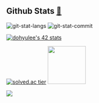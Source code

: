 <!--
## 이미지 복사용############################################################################################################
![image](https://user-images.githubusercontent.com/66513003/145429300-f0421af8-e96b-4e36-b0f2-a1a65764f745.png)

<img src="
" width="400">

<img src="
" width="300">

<img src="
" width="200">

<img src="
" width="150">

#############################################################################################################################

-->

## **Github Stats** [🌱](https://urakasumi.tistory.com/)

![git-stat-langs](https://github-readme-stats.vercel.app/api?username=Soksurim&count_private=true&show_icons=true&theme=buefy&hide_border=true)
![git-stat-commit](https://github-readme-stats.vercel.app/api/top-langs/?username=Soksurim&layout=compact&hide_border=true)

[![dohyulee's 42 stats](https://badge42.herokuapp.com/api/stats/dohyulee?privacyEmail=true)](https://profile.intra.42.fr/blocs/27/coalitions)

[![solved.ac tier](http://mazassumnida.wtf/api/v2/generate_badge?boj=surimi)](https://solved.ac/surimi)
[<img src="https://user-images.githubusercontent.com/66513003/143447979-81f452b4-dd4b-4bfa-a2a9-161808d97d78.png" style="width: 100px;" />](https://urakasumi.tistory.com/)

<a href="https://www.buymeacoffee.com/soksurim"><img src="https://img.buymeacoffee.com/button-api/?text=Buy me a beer plz 🥺&emoji=🍺&slug=soksurim&button_colour=FFDD00&font_colour=000000&font_family=Cookie&outline_colour=000000&coffee_colour=ffffff"></a>

<!--
몰리
![Moli](https://user-images.githubusercontent.com/66513003/142241667-7ae2553e-be04-41d1-9c58-0e4aa5d62e04.gif)

빼빼로
![image](https://user-images.githubusercontent.com/66513003/141667362-34edb6a6-07a0-4d57-900b-fc1e9b114fef.png)

방문자수
![Hits](https://hits.seeyoufarm.com/api/count/incr/badge.svg?url=https%3A%2F%2Fgithub.com%2FSoksurim&count_bg=%235094F5&title_bg=%23555555&icon=&icon_color=%23E7E7E7&title=hits&edge_flat=false)

<table><tr><td width="50%">
<img src="https://github-readme-stats.vercel.app/api?username=Soksurim&count_private=true&show_icons=true&hide_border=true&hide=contribs" style="width: 100%" />
</td>
<td valign="top" width="50%">
<img src="https://github-readme-stats.vercel.app/api/top-langs/?username=Soksurim&layout=compact&hide_border=true" style="width: 100%" />
</td></tr></table> 

## 메모

JS 관련 도서
https://kr.1lib.limited/g/Loiane%20Groner

**Soksurim/Soksurim** is a ✨ _special_ ✨ repository because its `README.md` (this file) appears on your GitHub profile.

Here are some ideas to get you started:

- 🔭 I’m currently working on ...
- 🌱 I’m currently learning ...
- 👯 I’m looking to collaborate on ...
- 🤔 I’m looking for help with ...
- 💬 Ask me about ...
- 📫 How to reach me: ...
- 😄 Pronouns: ...
- ⚡ Fun fact: ...
-->
